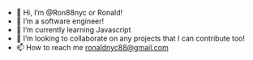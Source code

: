 - 👋 Hi, I’m @Ron88nyc or Ronald!
- 👀 I’m a software engineer!
- 🌱 I’m currently learning  Javascript
- 💞️ I’m looking to collaborate on any projects that I can contribute too!
- 📫 How to reach me ronaldnyc88@gmail.com

<!---
Ron88nyc/Ron88nyc is a ✨ special ✨ repository because its `README.md` (this file) appears on your GitHub profile.
You can click the Preview link to take a look at your changes.
--->
